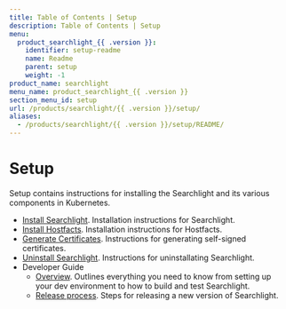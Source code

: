 ```yaml
---
title: Table of Contents | Setup
description: Table of Contents | Setup
menu:
  product_searchlight_{{ .version }}:
    identifier: setup-readme
    name: Readme
    parent: setup
    weight: -1
product_name: searchlight
menu_name: product_searchlight_{{ .version }}
section_menu_id: setup
url: /products/searchlight/{{ .version }}/setup/
aliases:
  - /products/searchlight/{{ .version }}/setup/README/
---
```

# Setup

Setup contains instructions for installing the Searchlight and its various components in Kubernetes.

- [Install Searchlight](/docs/setup/install.md). Installation instructions for Searchlight.
- [Install Hostfacts](/docs/setup/hostfacts.md). Installation instructions for Hostfacts.
- [Generate Certificates](/docs/setup/certificate.md). Instructions for generating self-signed certificates.
- [Uninstall Searchlight](/docs/setup/uninstall.md). Instructions for uninstallating Searchlight.
- Developer Guide
  - [Overview](/docs/setup/developer-guide/overview.md). Outlines everything you need to know from setting up your dev environment to how to build and test Searchlight.
  - [Release process](/docs/setup/developer-guide/release.md). Steps for releasing a new version of Searchlight.
